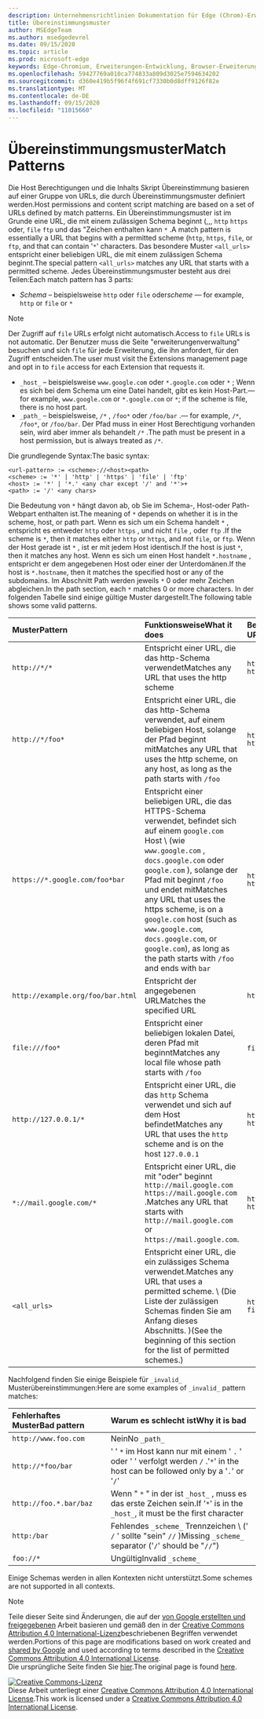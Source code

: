 ```yaml
---
description: Unternehmensrichtlinien Dokumentation für Edge (Chrom)-Erweiterungen.
title: Übereinstimmungsmuster
author: MSEdgeTeam
ms.author: msedgedevrel
ms.date: 09/15/2020
ms.topic: article
ms.prod: microsoft-edge
keywords: Edge-Chromium, Erweiterungen-Entwicklung, Browser-Erweiterungen, Addons, Partner Center, Entwickler
ms.openlocfilehash: 59427769a010ca774833a809d3025e7594634202
ms.sourcegitcommit: d360e419b5f96f4f691cf7330b0d8dff9126f82e
ms.translationtype: MT
ms.contentlocale: de-DE
ms.lasthandoff: 09/15/2020
ms.locfileid: "11015660"
---
```

# <span data-ttu-id="ce59c-104">Übereinstimmungsmuster</span><span class="sxs-lookup"><span data-stu-id="ce59c-104">Match Patterns</span></span>

<span data-ttu-id="ce59c-105">Die Host Berechtigungen und die Inhalts Skript Übereinstimmung basieren auf einer Gruppe von URLs, die durch Übereinstimmungsmuster definiert werden.</span><span class="sxs-lookup"><span data-stu-id="ce59c-105">Host permissions and content script matching are based on a set of URLs defined by match patterns.</span></span>  <span data-ttu-id="ce59c-106">Ein Übereinstimmungsmuster ist im Grunde eine URL, die mit einem zulässigen Schema beginnt (,,, `http` `https` oder, `file` `ftp` und das "Zeichen enthalten kann `*` .</span><span class="sxs-lookup"><span data-stu-id="ce59c-106">A match pattern is essentially a URL that begins with a permitted scheme (`http`, `https`, `file`, or `ftp`, and that can contain '`*`' characters.</span></span>  <span data-ttu-id="ce59c-107">Das besondere Muster `<all_urls>` entspricht einer beliebigen URL, die mit einem zulässigen Schema beginnt.</span><span class="sxs-lookup"><span data-stu-id="ce59c-107">The special pattern `<all_urls>` matches any URL that starts with a permitted scheme.</span></span>  <span data-ttu-id="ce59c-108">Jedes Übereinstimmungsmuster besteht aus drei Teilen:</span><span class="sxs-lookup"><span data-stu-id="ce59c-108">Each match pattern has 3 parts:</span></span>  

*   <span data-ttu-id="ce59c-109">_Schema_ – beispielsweise `http` oder `file` oder</span><span class="sxs-lookup"><span data-stu-id="ce59c-109">_scheme_ — for example, `http` or `file` or</span></span> `*`  

> [!NOTE]
> <span data-ttu-id="ce59c-110">Der Zugriff auf `file` URLs erfolgt nicht automatisch.</span><span class="sxs-lookup"><span data-stu-id="ce59c-110">Access to `file` URLs is not automatic.</span></span>  <span data-ttu-id="ce59c-111">Der Benutzer muss die Seite "erweiterungenverwaltung" besuchen und sich `file` für jede Erweiterung, die ihn anfordert, für den Zugriff entscheiden.</span><span class="sxs-lookup"><span data-stu-id="ce59c-111">The user must visit the Extensions management page and opt in to `file` access for each Extension that requests it.</span></span>  

*   `_host_` <span data-ttu-id="ce59c-112">– beispielsweise `www.google.com` oder `*.google.com` oder `*` ; Wenn es sich bei dem Schema um eine Datei handelt, gibt es kein Host-Part.</span><span class="sxs-lookup"><span data-stu-id="ce59c-112">— for example, `www.google.com` or `*.google.com` or `*`; if the scheme is file, there is no host part.</span></span>  
*   `_path_` <span data-ttu-id="ce59c-113">– beispielsweise, `/*` , `/foo*` oder `/foo/bar` .</span><span class="sxs-lookup"><span data-stu-id="ce59c-113">— for example, `/*`, `/foo*`, or `/foo/bar`.</span></span>  <span data-ttu-id="ce59c-114">Der Pfad muss in einer Host Berechtigung vorhanden sein, wird aber immer als behandelt `/*` .</span><span class="sxs-lookup"><span data-stu-id="ce59c-114">The path must be present in a host permission, but is always treated as `/*`.</span></span>  

<span data-ttu-id="ce59c-115">Die grundlegende Syntax:</span><span class="sxs-lookup"><span data-stu-id="ce59c-115">The basic syntax:</span></span>  

```shell
<url-pattern> := <scheme>://<host><path>
<scheme> := '*' | 'http' | 'https' | 'file' | 'ftp'
<host> := '*' | '*.' <any char except '/' and '*'>+
<path> := '/' <any chars>
```  

<span data-ttu-id="ce59c-116">Die Bedeutung von `*` hängt davon ab, ob Sie im Schema-, Host-oder Path-Webpart enthalten ist.</span><span class="sxs-lookup"><span data-stu-id="ce59c-116">The meaning of `*` depends on whether it is in the scheme, host, or path part.</span></span>  <span data-ttu-id="ce59c-117">Wenn es sich um ein Schema handelt `*` , entspricht es entweder `http` oder `https` , und nicht `file` , oder `ftp` .</span><span class="sxs-lookup"><span data-stu-id="ce59c-117">If the scheme is `*`, then it matches either `http` or `https`, and not `file`, or `ftp`.</span></span>  <span data-ttu-id="ce59c-118">Wenn der Host gerade ist `*` , ist er mit jedem Host identisch.</span><span class="sxs-lookup"><span data-stu-id="ce59c-118">If the host is just `*`, then it matches any host.</span></span> <span data-ttu-id="ce59c-119">Wenn es sich um einen Host handelt `*.hostname` , entspricht er dem angegebenen Host oder einer der Unterdomänen.</span><span class="sxs-lookup"><span data-stu-id="ce59c-119">If the host is `*.hostname`, then it matches the specified host or any of the subdomains.</span></span>  <span data-ttu-id="ce59c-120">Im Abschnitt Path werden jeweils `*` 0 oder mehr Zeichen abgleichen.</span><span class="sxs-lookup"><span data-stu-id="ce59c-120">In the path section, each `*` matches 0 or more characters.</span></span>  <span data-ttu-id="ce59c-121">In der folgenden Tabelle sind einige gültige Muster dargestellt.</span><span class="sxs-lookup"><span data-stu-id="ce59c-121">The following table shows some valid patterns.</span></span>  

| <span data-ttu-id="ce59c-122">Muster</span><span class="sxs-lookup"><span data-stu-id="ce59c-122">Pattern</span></span> | <span data-ttu-id="ce59c-123">Funktionsweise</span><span class="sxs-lookup"><span data-stu-id="ce59c-123">What it does</span></span> | <span data-ttu-id="ce59c-124">Beispiele für übereinstimmende URLs</span><span class="sxs-lookup"><span data-stu-id="ce59c-124">Examples of matching URLs</span></span> |  
|:--- |:--- |:--- |  
| `http://*/*` | <span data-ttu-id="ce59c-125">Entspricht einer URL, die das http-Schema verwendet</span><span class="sxs-lookup"><span data-stu-id="ce59c-125">Matches any URL that uses the http scheme</span></span> | `http://www.google.com` `http://example.org/foo/bar.html` |  
| `http://*/foo*` | <span data-ttu-id="ce59c-126">Entspricht einer URL, die das http-Schema verwendet, auf einem beliebigen Host, solange der Pfad beginnt mit</span><span class="sxs-lookup"><span data-stu-id="ce59c-126">Matches any URL that uses the http scheme, on any host, as long as the path starts with</span></span> `/foo` | `http://example.com/foo/bar.html` `http://www.google.com/foo` |  
| `https://*.google.com/foo*bar` | <span data-ttu-id="ce59c-127">Entspricht einer beliebigen URL, die das HTTPS-Schema verwendet, befindet sich auf einem `google.com` Host \ (wie `www.google.com` , `docs.google.com` oder `google.com` \), solange der Pfad mit beginnt `/foo` und endet mit</span><span class="sxs-lookup"><span data-stu-id="ce59c-127">Matches any URL that uses the https scheme, is on a `google.com` host \(such as `www.google.com`, `docs.google.com`, or `google.com`\), as long as the path starts with `/foo` and ends with</span></span> `bar` | `https://www.google.com/foo/baz/bar` `https://docs.google.com/foobar` |  
| `http://example.org/foo/bar.html` | <span data-ttu-id="ce59c-128">Entspricht der angegebenen URL</span><span class="sxs-lookup"><span data-stu-id="ce59c-128">Matches the specified URL</span></span> | `http://example.org/foo/bar.html` |  
|`file:///foo*` | <span data-ttu-id="ce59c-129">Entspricht einer beliebigen lokalen Datei, deren Pfad mit beginnt</span><span class="sxs-lookup"><span data-stu-id="ce59c-129">Matches any local file whose path starts with</span></span> `/foo` | `file:///foo/bar.html` `file:///foo` |  
| `http://127.0.0.1/*` | <span data-ttu-id="ce59c-130">Entspricht einer URL, die das `http` Schema verwendet und sich auf dem Host befindet</span><span class="sxs-lookup"><span data-stu-id="ce59c-130">Matches any URL that uses the `http` scheme and is on the host</span></span> `127.0.0.1` | `http://127.0.0.1` `http://127.0.0.1/foo/bar.html` |  
| `*://mail.google.com/*` | <span data-ttu-id="ce59c-131">Entspricht einer URL, die mit "oder" beginnt `http://mail.google.com` `https://mail.google.com` .</span><span class="sxs-lookup"><span data-stu-id="ce59c-131">Matches any URL that starts with `http://mail.google.com` or `https://mail.google.com`.</span></span> | `http://mail.google.com/foo/baz/bar` `https://mail.google.com/foobar` |  
| `<all_urls>` | <span data-ttu-id="ce59c-132">Entspricht einer URL, die ein zulässiges Schema verwendet.</span><span class="sxs-lookup"><span data-stu-id="ce59c-132">Matches any URL that uses a permitted scheme.</span></span> <span data-ttu-id="ce59c-133">\ (Die Liste der zulässigen Schemas finden Sie am Anfang dieses Abschnitts. \)</span><span class="sxs-lookup"><span data-stu-id="ce59c-133">\(See the beginning of this section for the list of permitted schemes.\)</span></span> | `http://example.org/foo/bar.html` `file:///bar/baz.html` |  

<span data-ttu-id="ce59c-134">Nachfolgend finden Sie einige Beispiele für `_invalid_` Musterübereinstimmungen:</span><span class="sxs-lookup"><span data-stu-id="ce59c-134">Here are some examples of `_invalid_` pattern matches:</span></span>

| <span data-ttu-id="ce59c-135">Fehlerhaftes Muster</span><span class="sxs-lookup"><span data-stu-id="ce59c-135">Bad pattern</span></span> | <span data-ttu-id="ce59c-136">Warum es schlecht ist</span><span class="sxs-lookup"><span data-stu-id="ce59c-136">Why it is bad</span></span> |  
|:--- |:--- |  
| `http://www.foo.com` | <span data-ttu-id="ce59c-137">Nein</span><span class="sxs-lookup"><span data-stu-id="ce59c-137">No</span></span> `_path_` |  
| `http://*foo/bar` | <span data-ttu-id="ce59c-138">' ' `*` im Host kann nur mit einem ' `.` ' oder ' ' verfolgt werden `/` .</span><span class="sxs-lookup"><span data-stu-id="ce59c-138">'`*`' in the host can be followed only by a '`.`' or '`/`'</span></span> |  
| `http://foo.*.bar/baz` | <span data-ttu-id="ce59c-139">Wenn " `*` " in der ist `_host_` , muss es das erste Zeichen sein.</span><span class="sxs-lookup"><span data-stu-id="ce59c-139">If '`*`' is in the `_host_`, it must be the first character</span></span> |  
| `http:/bar` | <span data-ttu-id="ce59c-140">Fehlendes `_scheme_` Trennzeichen \ (' `/` ' sollte "sein" `//` \)</span><span class="sxs-lookup"><span data-stu-id="ce59c-140">Missing `_scheme_` separator \('`/`' should be "`//`"\)</span></span> |  
| `foo://*` | <span data-ttu-id="ce59c-141">Ungültig</span><span class="sxs-lookup"><span data-stu-id="ce59c-141">Invalid</span></span> `_scheme_` |  

<span data-ttu-id="ce59c-142">Einige Schemas werden in allen Kontexten nicht unterstützt.</span><span class="sxs-lookup"><span data-stu-id="ce59c-142">Some schemes are not supported in all contexts.</span></span>

> [!NOTE]
> <span data-ttu-id="ce59c-143">Teile dieser Seite sind Änderungen, die auf der [von Google erstellten und freigegebenen][GoogleSitePolicies] Arbeit basieren und gemäß den in der [Creative Commons Attribution 4,0 International-Lizenz][CCA4IL]beschriebenen Begriffen verwendet werden.</span><span class="sxs-lookup"><span data-stu-id="ce59c-143">Portions of this page are modifications based on work created and [shared by Google][GoogleSitePolicies] and used according to terms described in the [Creative Commons Attribution 4.0 International License][CCA4IL].</span></span>  
> <span data-ttu-id="ce59c-144">Die ursprüngliche Seite finden Sie [hier](https://developer.chrome.com/extensions/match_patterns/).</span><span class="sxs-lookup"><span data-stu-id="ce59c-144">The original page is found [here](https://developer.chrome.com/extensions/match_patterns/).</span></span>  

[![Creative Commons-Lizenz][CCby4Image]][CCA4IL]  
<span data-ttu-id="ce59c-146">Diese Arbeit unterliegt einer [Creative Commons Attribution 4.0 International License][CCA4IL].</span><span class="sxs-lookup"><span data-stu-id="ce59c-146">This work is licensed under a [Creative Commons Attribution 4.0 International License][CCA4IL].</span></span>  

[CCA4IL]: https://creativecommons.org/licenses/by/4.0  
[CCby4Image]: https://i.creativecommons.org/l/by/4.0/88x31.png  
[GoogleSitePolicies]: https://developers.google.com/terms/site-policies  
